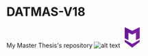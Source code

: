 # DATMAS-V18
My Master Thesis's repository
![alt text](https://tenor.com/view/cat-keyboard-typing-gif-7358454.gif "Cat keyboard gif")
![alt text](https://github.com/adam-p/markdown-here/raw/master/src/common/images/icon48.png "Logo Title Text 1")
